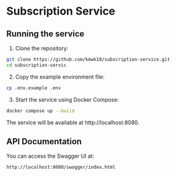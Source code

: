 # Subscription Service

## Running the service

1. Clone the repository:
```bash
git clone https://github.com/kmwk10/subscription-service.git
cd subscription-servic
```

2. Copy the example environment file:
```bash
cp .env.example .env
```

3. Start the service using Docker Compose:
```bash
docker compose up --build
```

The service will be available at http://localhost:8080.

## API Documentation
You can access the Swagger UI at:
```bash
http://localhost:8080/swagger/index.html
```
